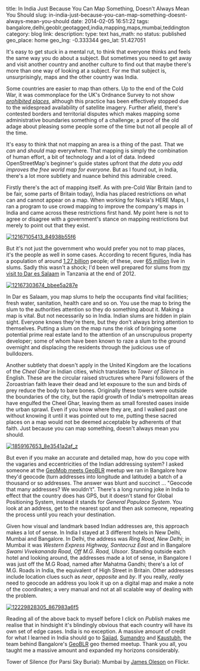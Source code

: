title: In India Just Because You Can Map Something, Doesn't Always Mean You Should
slug: in-india-just-because-you-can-map-something-doesnt-always-mean-you-should
date: 2014-02-05 16:51:22
tags: bangalore,delhi,geoblr,geotagged,india,mapping,maps,mumbai,teddington
category: blog
link: 
description: 
type: text
has_math: no
status: published
geo_place: home
geo_lng: -0.333344
geo_lat: 51.427051

It's easy to get stuck in a mental rut, to think that everyone thinks and feels the same way you do about a subject. But sometimes you need to get away and visit another country and another culture to find out that maybe there's more than one way of looking at a subject. For me that subject is, unsurprisingly, maps and the other country was India.

Some countries are easier to map than others. Up to the end of the Cold War, it was commonplace for the UK's Ordnance Survey to not show *[prohibited places](https://en.wikipedia.org/wiki/Prohibited_place#Section_3_-_Definition_of_prohibited_place "https://en.wikipedia.org/wiki/Prohibited_place#Section_3_-_Definition_of_prohibited_place")*, although this practice has been effectively stopped due to the widespread availability of satellite imagery. Further afield, there's contested borders and territorial disputes which makes mapping some administrative boundaries something of a challenge; a proof of the old adage about pleasing some people some of the time but not all people all of the time.

It's easy to think that not mapping an area is a thing of the past. That we *can* and *should* map everywhere. That mapping is simply the combination of human effort, a bit of technology and a lot of data. Indeed OpenStreetMap's beginner's guide states upfront that *the data you add improves the free world map for everyone*. But as I found out, in India, there's a lot more subtlety and nuance behind this admirable creed.

Firstly there's the act of mapping itself. As with pre-Cold War Britain (and to be fair, some parts of Britain today), India has placed restrictions on what can and cannot appear on a map. When working for Nokia's HERE Maps, I ran a program to use crowd mapping to improve the company's maps in India and came across these restrictions first hand. My point here is not to agree or disagree with a government's stance on mapping restrictions but merely to point out that they exist.

<!-- TEASER_END -->

[![12167105413_84938b55f6](/wp-content/uploads/2014/02/12167105413_84938b55f6.jpg)](https://www.flickr.com/photos/vicchi/12167105413/ "https://www.flickr.com/photos/vicchi/12167105413/")

But it's not just the government who would prefer you not to map places, it's the people as well in some cases. According to recent figures, India has a population of around [1.27 billion](https://www.worldpopulationstatistics.com/india-population-2013/ "https://www.worldpopulationstatistics.com/india-population-2013/") people; of these, over [65 million](https://www.thehindu.com/todays-paper/tp-national/tp-newdelhi/65-million-people-live-in-slums-in-india-says-census-data/article5188234.ece "https://www.thehindu.com/todays-paper/tp-national/tp-newdelhi/65-million-people-live-in-slums-in-india-says-census-data/article5188234.ece") live in slums. Sadly this wasn't a shock; I'd been well prepared for slums from [my visit to Dar es Salaam](/2012/12/18/having-my-eyes-opened-my-heart-broken-and-finding-the-true-meaning-of-maps-in-tandale/ "/2012/12/18/having-my-eyes-opened-my-heart-broken-and-finding-the-true-meaning-of-maps-in-tandale/") in Tanzania at the end of 2012.

[![12167303674_bbee5a287e](/wp-content/uploads/2014/02/12167303674_bbee5a287e.jpg)](https://www.flickr.com/photos/vicchi/12167303674/ "https://www.flickr.com/photos/vicchi/12167303674/")

In Dar es Salaam, you map slums to help the occupants find vital facilities; fresh water, sanitation, health care and so on. You use the map to bring the slum to the authorities attention so they do something about it. Making a map is vital. But not necessarily so in India. Indian slums are hidden in plain sight. Everyone knows they're there, but they don't always bring attention to themselves. Putting a slum on the map runs the risk of bringing some potential prime real estate land to the attention of an unscrupulous property developer; some of whom have been known to raze a slum to the ground overnight and displacing the residents through the judicious use of bulldozers.

Another subtlety that doesn't apply in the United Kingdom are the locations of the *Cheel Ghar* in Indian cities, which translates to *Tower of Silence* in English. These are the circular raised structures where Parsi followers of the Zoroastrian faith leave their dead and let exposure to the sun and birds of prey reduce the body to bare bones. Originally these towers were outside the boundaries of the city, but the rapid growth of India's metropolitan areas have engulfed the Cheel Ghar, leaving them as small forested oases inside the urban sprawl. Even if you know where they are, and I walked past one without knowing it until it was pointed out to me, putting these sacred places on a map would not be deemed acceptable by adherents of that faith. Just because you can map something, doesn't always mean you should.

[![1859167653_8e3541a2af_z](/wp-content/uploads/2014/02/1859167653_8e3541a2af_z.jpg)](https://www.flickr.com/photos/95405702@N00/1859167653/ "https://www.flickr.com/photos/95405702@N00/1859167653/")

But even if you make an accurate and detailed map, how do you cope with the vagaries and eccentricities of the Indian addressing system? I asked someone at the [GeoMob meets GeoBLR](https://geomobldn.org/post/74375303558/when-london-and-bangalore-meet-geomob-at-geoblr "https://geomobldn.org/post/74375303558/when-london-and-bangalore-meet-geomob-at-geoblr") meetup we ran in Bangalore how they'd geocode (turn addresses into longitude and latitude) a batch of a thousand or so addresses. The answer was blunt and succinct ... "Geocode that many addresses? We wouldn't". There's a long running joke in India to effect that the country does has GPS, but it doesn't stand for Global Positioning System, instead it stands for *General Populace System*. You look at an address, get to the nearest spot and then ask someone, repeating the process until you reach your destination.

Given how visual and landmark based Indian addresses are, this approach makes a lot of sense. In India I stayed at 3 different hotels in New Delhi, Mumbai and Bangalore. In Delhi, the address was *Ring Road, New Delhi*; in Mumbai it was *Western Express Highway, Santacruz East* and in Bangalore *Swami Vivekananda Road, Off M.G. Road, Ulsoor*. Standing outside each hotel and looking around, the addresses made a lot of sense, in Bangalore I was just off the M.G Road, named after Mahatma Gandhi; there's a lot of M.G. Roads in India, the equivalent of High Street in Britain. Other addresses include location clues such as *near*, *opposite* and *by*. If you really, *really* need to geocode an address you look it up on a digital map and make a note of the coordinates; a very manual and not at all scalable way of dealing with the problem.

[![12229828305_867983a6f5](/wp-content/uploads/2014/02/12229828305_867983a6f5.jpg)](https://www.flickr.com/photos/vicchi/12229828305/ "https://www.flickr.com/photos/vicchi/12229828305/")

Reading all of the above back to myself before I click on *Publish* makes me realise that in hindsight it's blindingly obvious that each country will have its own set of edge cases. India is no exception. A massive amount of credit for what I learned in India should go to [Sajjad](https://twitter.com/geohacker "https://twitter.com/geohacker"), [Sumandro](https://twitter.com/ajantriks "https://twitter.com/ajantriks") and [Kaustubh](https://twitter.com/houndbee "https://twitter.com/houndbee"), the team behind Bangalore's [GeoBLR](https://geoblr.in/ "https://geoblr.in/") geo themed meetup. Thank you all, you taught me a massive amount and expanded my horizons considerably.




Tower of Silence (for Parsi Sky Burial): Mumbai by [James Oleson](https://www.flickr.com/photos/95405702@N00/1859167653/ "https://www.flickr.com/photos/95405702@N00/1859167653/") on Flickr.


